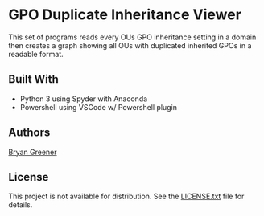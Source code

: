 # GPO Duplicate Inheritance Viewer

This set of programs reads every OUs GPO inheritance setting in a domain then creates a graph showing all OUs with duplicated inherited GPOs in a readable format.

## Built With

* Python 3 using Spyder with Anaconda
* Powershell using VSCode w/ Powershell plugin

## Authors

[Bryan Greener](https://github.com/bryangreener)

## License

This project is not available for distribution. See the [LICENSE.txt](https://github.com/bryangreener/Denso/blob/master/LICENSE.txt) file for details.
